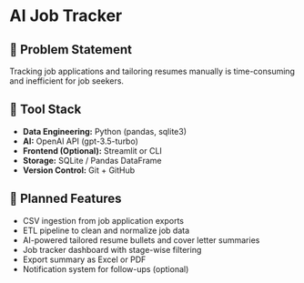 # AI Job Tracker

## 🚀 Problem Statement
Tracking job applications and tailoring resumes manually is time-consuming and inefficient for job seekers.

## 🧰 Tool Stack
- **Data Engineering:** Python (pandas, sqlite3)
- **AI:** OpenAI API (gpt-3.5-turbo)
- **Frontend (Optional):** Streamlit or CLI
- **Storage:** SQLite / Pandas DataFrame
- **Version Control:** Git + GitHub

## 🎯 Planned Features
- CSV ingestion from job application exports
- ETL pipeline to clean and normalize job data
- AI-powered tailored resume bullets and cover letter summaries
- Job tracker dashboard with stage-wise filtering
- Export summary as Excel or PDF
- Notification system for follow-ups (optional)
